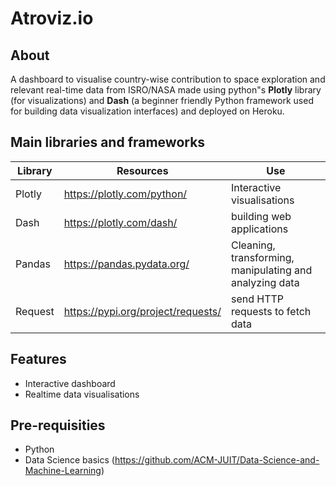 # Atroviz.io

## About
A dashboard to visualise country-wise contribution to space exploration and relevant real-time data from ISRO/NASA made using python"s **Plotly** library (for visualizations) and **Dash** (a beginner friendly Python framework used for building data visualization interfaces) and deployed on Heroku.

## Main libraries and frameworks
Library | Resources | Use
------------ | ------------- | -------------
Plotly | https://plotly.com/python/ | Interactive visualisations
Dash | https://plotly.com/dash/ | building web applications
Pandas | https://pandas.pydata.org/ | Cleaning, transforming, manipulating and analyzing data
Request | https://pypi.org/project/requests/ | send HTTP requests to fetch data

## Features
* Interactive dashboard
* Realtime data visualisations

## Pre-requisities 
* Python
* Data Science basics (https://github.com/ACM-JUIT/Data-Science-and-Machine-Learning)


